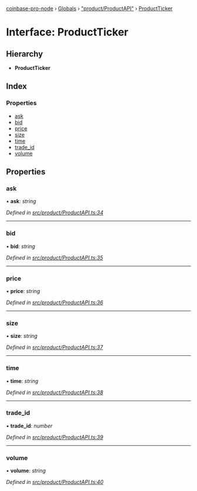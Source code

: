 [coinbase-pro-node](../README.md) › [Globals](../globals.md) › ["product/ProductAPI"](../modules/_product_productapi_.md) › [ProductTicker](_product_productapi_.productticker.md)

# Interface: ProductTicker

## Hierarchy

- **ProductTicker**

## Index

### Properties

- [ask](_product_productapi_.productticker.md#ask)
- [bid](_product_productapi_.productticker.md#bid)
- [price](_product_productapi_.productticker.md#price)
- [size](_product_productapi_.productticker.md#size)
- [time](_product_productapi_.productticker.md#time)
- [trade_id](_product_productapi_.productticker.md#trade_id)
- [volume](_product_productapi_.productticker.md#volume)

## Properties

### ask

• **ask**: _string_

_Defined in [src/product/ProductAPI.ts:34](https://github.com/bennyn/coinbase-pro-node/blob/2af663b/src/product/ProductAPI.ts#L34)_

---

### bid

• **bid**: _string_

_Defined in [src/product/ProductAPI.ts:35](https://github.com/bennyn/coinbase-pro-node/blob/2af663b/src/product/ProductAPI.ts#L35)_

---

### price

• **price**: _string_

_Defined in [src/product/ProductAPI.ts:36](https://github.com/bennyn/coinbase-pro-node/blob/2af663b/src/product/ProductAPI.ts#L36)_

---

### size

• **size**: _string_

_Defined in [src/product/ProductAPI.ts:37](https://github.com/bennyn/coinbase-pro-node/blob/2af663b/src/product/ProductAPI.ts#L37)_

---

### time

• **time**: _string_

_Defined in [src/product/ProductAPI.ts:38](https://github.com/bennyn/coinbase-pro-node/blob/2af663b/src/product/ProductAPI.ts#L38)_

---

### trade_id

• **trade_id**: _number_

_Defined in [src/product/ProductAPI.ts:39](https://github.com/bennyn/coinbase-pro-node/blob/2af663b/src/product/ProductAPI.ts#L39)_

---

### volume

• **volume**: _string_

_Defined in [src/product/ProductAPI.ts:40](https://github.com/bennyn/coinbase-pro-node/blob/2af663b/src/product/ProductAPI.ts#L40)_
